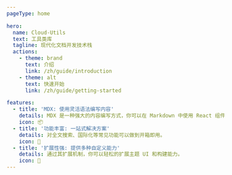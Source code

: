 ```yaml
---
pageType: home

hero:
  name: Cloud-Utils
  text: 工具类库
  tagline: 现代化文档开发技术栈
  actions:
    - theme: brand
      text: 介绍
      link: /zh/guide/introduction
    - theme: alt
      text: 快速开始
      link: /zh/guide/getting-started

features:
  - title: 'MDX: 使用灵活语法编写内容'
    details: MDX 是一种强大的内容编写方式，你可以在 Markdown 中使用 React 组件。
    icon: 📦
  - title: '功能丰富: 一站式解决方案'
    details: 对全文搜索、国际化等常见功能可以做到开箱即用。
    icon: 🎨
  - title: '扩展性强: 提供多种自定义能力'
    details: 通过其扩展机制，你可以轻松的扩展主题 UI 和构建能力。
    icon: 🚀
---
```

